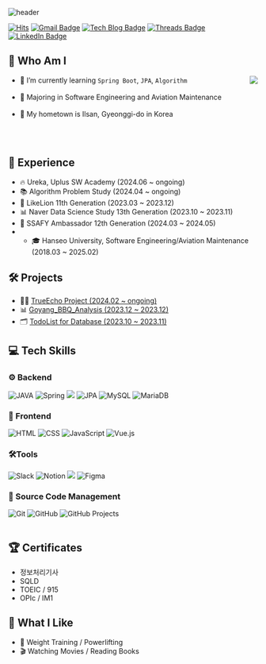 ![header](https://capsule-render.vercel.app/api?type=waving&color=0:0b0f4d,100:1c1c86&height=200&section=header&text=Welcome!%20Bamlatte's%20Github&fontColor=FFD700&fontSize=60&fontAlignY=35&desc=&descAlignY=65&descAlign=60&animation=fadeIn&speed=3)


[![Hits](https://hits.seeyoufarm.com/api/count/incr/badge.svg?url=https%3A%2F%2Fgithub.com%2Fbamlatte&count_bg=%23002f6c&title_bg=%23002f6c&icon=&icon_color=%23E7E7E7&title=VISIT&edge_flat=false)](https://github.com/bamlatte)
[![Gmail Badge](https://img.shields.io/badge/Gmail-D14836?style=flat&logo=Gmail&logoColor=white)](mailto:jun109209@gmail.com)
[![Tech Blog Badge](https://img.shields.io/badge/Tech%20Blog-555263?style=flat&logoColor=white)](https://jun10920.tistory.com/)
[![Threads Badge](https://img.shields.io/badge/Threads-000000?style=flat&logo=Threads&logoColor=white)](https://www.threads.net/@jun_2.6)
[![LinkedIn Badge](https://img.shields.io/badge/LinkedIn-0a66c2?style=flat&logo=LinkedIn&logoColor=white)](https://www.linkedin.com/in/%EC%A4%80%ED%98%95-%EB%B0%95-1025952a9/)

## 🌟 Who Am I
<img align='right' src="https://github-readme-stats.vercel.app/api?username=jun10920&show_icons=true&count_private=true&include_all_commits=true&theme=tokyonight">

- 🌱 I’m currently learning `Spring Boot`, `JPA`, `Algorithm`
  <br><br>
- 🥇 Majoring in Software Engineering and Aviation Maintenance
  <br><br>
- 🚅 My hometown is Ilsan, Gyeonggi-do in Korea


<br><br>
## 💼 Experience

- 🔥 Ureka, Uplus SW Academy (2024.06 ~ ongoing)
- 📚 Algorithm Problem Study (2024.04 ~ ongoing)
- 🦁 LikeLion 11th Generation (2023.03 ~ 2023.12)
- 📊 Naver Data Science Study 13th Generation (2023.10 ~ 2023.11)
- 🏅 SSAFY Ambassador 12th Generation (2024.03 ~ 2024.05)
- - 🎓 Hanseo University, Software Engineering/Aviation Maintenance (2018.03 ~ 2025.02)

## 🛠️ Projects

- 🧑‍💼 [TrueEcho Project (2024.02 ~ ongoing)](https://github.com/TrueEchoProject/TrueEcho_Main)
- 📊 [Goyang_BBQ_Analysis (2023.12 ~ 2023.12)](https://github.com/jun10920/Goyang_BBQ_Analysis)
- 🗂️ [TodoList for Database (2023.10 ~ 2023.11)](https://github.com/jun10920/TodoList-for-DB)

## 💻 Tech Skills

### ⚙️ Backend
<div>
<img alt="JAVA" src="https://img.shields.io/badge/JAVA-007396.svg?&style=for-the-badge&logo=Java&logoColor=white"/>
<img alt="Spring" src="https://img.shields.io/badge/Spring-6DB33F.svg?&style=for-the-badge&logo=Spring&logoColor=white"/>
<img src="https://img.shields.io/badge/SpringBoot-6DB33F?style=for-the-badge&logo=SpringBoot&logoColor=white">
<img alt="JPA" src="https://img.shields.io/badge/JPA-007396.svg?&style=for-the-badge&logo=Hibernate&logoColor=white"/>
<img alt="MySQL" src="https://img.shields.io/badge/MySQL-4479A1.svg?&style=for-the-badge&logo=MySQL&logoColor=white"/>
<img alt="MariaDB" src="https://img.shields.io/badge/MariaDB-003545.svg?&style=for-the-badge&logo=MariaDB&logoColor=white"/>
</div>

### 🎨 Frontend
<div>
<img alt="HTML" src="https://img.shields.io/badge/HTML-E34F26.svg?&style=for-the-badge&logo=HTML5&logoColor=white"/>
<img alt="CSS" src="https://img.shields.io/badge/CSS-1572B6.svg?&style=for-the-badge&logo=CSS3&logoColor=white"/>
<img alt="JavaScript" src="https://img.shields.io/badge/JavaScript-F7DF1E.svg?&style=for-the-badge&logo=JavaScript&logoColor=black"/>
<img alt="Vue.js" src="https://img.shields.io/badge/Vue.js-4FC08D.svg?&style=for-the-badge&logo=Vue.js&logoColor=white"/>
</div>

### 🛠️Tools
<div>
<img alt="Slack" src="https://img.shields.io/badge/Slack-4A154B.svg?&style=for-the-badge&logo=Slack&logoColor=white"/>
<img alt="Notion" src="https://img.shields.io/badge/Notion-000000.svg?&style=for-the-badge&logo=Notion&logoColor=white"/>
<img src="https://img.shields.io/badge/intellijidea-000000?style=for-the-badge&logo=intellijidea&logoColor=white">
<img alt="Figma" src="https://img.shields.io/badge/Figma-F24E1E.svg?&style=for-the-badge&logo=Figma&logoColor=white"/>
</div>

### 📂 Source Code Management
<div>
<img alt="Git" src="https://img.shields.io/badge/Git-F05032.svg?&style=for-the-badge&logo=Git&logoColor=white"/>
<img alt="GitHub" src="https://img.shields.io/badge/GitHub-181717.svg?&style=for-the-badge&logo=GitHub&logoColor=white"/>
<img alt="GitHub Projects" src="https://img.shields.io/badge/GitHub%20Projects-181717.svg?&style=for-the-badge&logo=GitHub&logoColor=white"/>
</div>

<br/>

## 🏆 Certificates
- 정보처리기사
- SQLD
- TOEIC / 915
- OPIc / IM1

## 🎉 What I Like

- 💪 Weight Training / Powerlifting
- 🎬 Watching Movies / Reading Books
